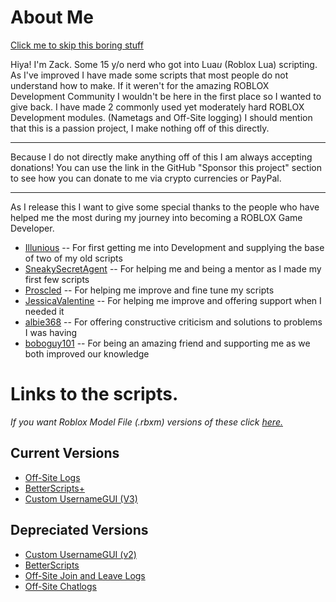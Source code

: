 # About Me

[Click me to skip this boring stuff](https://github.com/Apraxed/ApraxRobloxModules#links-to-the-scripts)

Hiya! I'm Zack. Some 15 y/o nerd who got into Lua*u* (Roblox Lua) scripting. As I've improved I have made some scripts that most people do not understand how to make. If it weren't for the amazing ROBLOX Development Community I wouldn't be here in the first place so I wanted to give back. I have made 2 commonly used yet moderately hard ROBLOX Development modules. (Nametags and Off-Site logging) I should mention that this is a passion project, I make nothing off of this directly.

----

Because I do not directly make anything off of this I am always accepting donations! You can use the link in the GitHub "Sponsor this project" section to see how you can donate to me via crypto currencies or PayPal.

----

As I release this I want to give some special thanks to the people who have helped me the most during my journey into becoming a ROBLOX Game Developer.
- [Illunious](https://www.roblox.com/users/868314729/profile) -- For first getting me into Development and supplying the base of two of my old scripts
- [SneakySecretAgent](https://www.roblox.com/users/20428519/profile) -- For helping me and being a mentor as I made my first few scripts
- [Proscled](https://www.roblox.com/users/199383691/profile) -- For helping me improve and fine tune my scripts
- [JessicaValentine](https://www.roblox.com/users/1637624208/profile) -- For helping me improve and offering support when I needed it
- [albie368](https://www.roblox.com/users/65109811/profile) -- For offering constructive criticism and solutions to problems I was having
- [boboguy101](https://www.roblox.com/users/90702806/profile) -- For being an amazing friend and supporting me as we both improved our knowledge

# Links to the scripts.

*If you want Roblox Model File (.rbxm) versions of these click [here.](https://github.com/Apraxed/ApraxRobloxModules/releases/tag/v1.0.0)*

**Current Versions**
-
- [Off-Site Logs](https://www.roblox.com/library/11240575802/) 
- [BetterScripts+](https://www.roblox.com/library/11430259384/)
- [Custom UsernameGUI (V3)](https://www.roblox.com/library/11632911072/)

**Depreciated Versions**
-
- [Custom UsernameGUI (v2)](https://www.roblox.com/library/11470123568/)
- [BetterScripts](https://www.roblox.com/library/10811985686/)
- [Off-Site Join and Leave Logs](https://www.roblox.com/library/11240550032/)
- [Off-Site Chatlogs](https://www.roblox.com/library/11240446179/)

